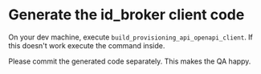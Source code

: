 # Generate the id_broker client code

On your dev machine, execute `build_provisioning_api_openapi_client`.
If this doesn't work execute the command inside.

Please commit the generated code separately. This makes the QA happy.
